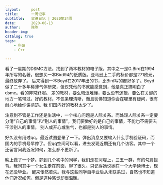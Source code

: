 ```yaml
---
layout:     post
title:      一周记事
subtitle:   留德日记 | 2020第24周
date:       2020-06-13
author:     陈陈
header-img: 
catalog: true
tags:
    - 科研
    - C++

---
```



看了一星期的DSMC方法。找到了两本教材的电子版，其中之一是G.Bird在1994年所写的名著。很想买一本Bird94的纸质版。亚马逊上二手的标价都是271欧元，最终放弃了。
后来得到一本Boyd在2017年出的书，比Bird写的都好多了。Boyd做了二十多年稀薄气体研究，但仅凭他的书就能感觉到，他是真正搞明白了dsmc。看的非常舒服。
差的教材，要么晦涩难懂，要么没有逻辑，要么在关键的地方一笔带过。好的教材，不仅条理清晰，而且彷佛知道你会在哪里有疑问，很有耐心地给你讲清楚。我
们国内好的教材太少了。

注意到不管是工作还是生活中，一个核心问题是人际关系。而处理人际关系一定要分清“自己的事情”和“别人的事情”。我们要做好的是自己的事情，不能也不需要去干涉别人的事情。
别人或开心或生气，也都是别人的事情。

好久没有用过qq，最近试图登录了一下。弹出消息又要输入什么手机验证码，而国内的手机号早停了。但qq空间可以看，进去发现近期还有几个访客。其中一个还留言问我近况如何，怎么都不更新了。

晚上做了一个梦。梦到几个初中的同学，我们走在河堤上，三五一群，有的勾肩搭背。我同其中一个女生走在前面，聊了很久。只记得她说她在一个大学读博士，现在还没毕业。
醒来怅然若失。我与这些同学自毕业后从未联系过，自然也不知道他们近况如何。但是这种感觉却很温暖。





